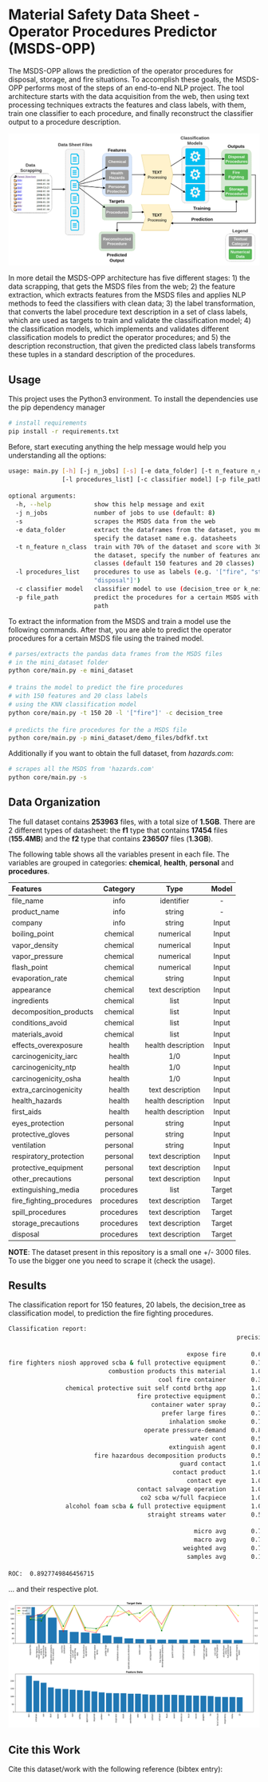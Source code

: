 # Material Safety Data Sheet - Operator Procedures Predictor (MSDS-OPP)
The MSDS-OPP allows the prediction of the operator procedures for disposal, storage, and fire situations. 
To accomplish these goals, the MSDS-OPP performs most of the steps of an end-to-end NLP project. 
The tool architecture starts with the data acquisition from the web, then using text processing techniques 
extracts the features and class labels,
with them, train one classifier to each procedure, 
and finally reconstruct the classifier output to a procedure description.

![logo](resources/img/msds_arch.png)

In more detail the MSDS-OPP architecture has five different
stages: 1) the data scrapping, that gets the MSDS files from the
web; 2) the feature extraction, which extracts features from the
MSDS files and applies NLP methods to feed the classifiers
with clean data; 3) the label transformation, that converts the
label procedure text description in a set of class labels, which
are used as targets to train and validate the classification
model; 4) the classification models, which implements and
validates different classification models to predict the operator
procedures; and 5) the description reconstruction, that given
the predicted class labels transforms these tuples in a standard
description of the procedures.

## Usage

This project uses the Python3 environment.
To install the dependencies use the pip dependency manager

```bash
# install requirements
pip install -r requirements.txt
```

Before, start executing anything the help message would help you understanding all the options:

```bash
usage: main.py [-h] [-j n_jobs] [-s] [-e data_folder] [-t n_feature n_class]
               [-l procedures_list] [-c classifier model] [-p file_path]

optional arguments:
  -h, --help            show this help message and exit
  -j n_jobs             number of jobs to use (default: 8)
  -s                    scrapes the MSDS data from the web
  -e data_folder        extract the dataframes from the dataset, you must
                        specify the dataset name e.g. datasheets
  -t n_feature n_class  train with 70% of the dataset and score with 30% of
                        the dataset, specify the number of features and target
                        classes (default 150 features and 20 classes)
  -l procedures_list    procedures to use as labels (e.g. '["fire", "storage",
                        "disposal"]')
  -c classifier model   classifier model to use (decision_tree or k_neighbors)
  -p file_path          predict the procedures for a certain MSDS with a file
                        path

```

To extract the information from the MSDS and train a model use the following commands.
After that, you are able to predict the operator procedures for a certain MSDS file using the trained model.

```bash
# parses/extracts the pandas data frames from the MSDS files 
# in the mini_dataset folder
python core/main.py -e mini_dataset

# trains the model to predict the fire procedures 
# with 150 features and 20 class labels 
# using the KNN classification model
python core/main.py -t 150 20 -l '["fire"]' -c decision_tree

# predicts the fire procedures for the a MSDS file
python core/main.py -p mini_dataset/demo_files/bdfkf.txt
```

Additionally if you want to obtain the full dataset, from _hazards.com_:

```bash
# scrapes all the MSDS from 'hazards.com'
python core/main.py -s 
```

## Data Organization

The full dataset contains **253963** files, with a total size of **1.5GB**.
There are 2 different types of datasheet: 
the **f1** type that contains **17454** files (**155.4MB**) and 
the **f2** type that contains **236507** files (**1.3GB**).

The following table shows all the variables present in each file. 
The variables are grouped in categories: **chemical**, **health**, **personal** and **procedures**. 


| Features                 |  Category  |       Type       | Model  |
|:-------------------------|:----------:|:----------------:|:------:|
| file_name                |    info    |    identifier    |   -    |
| product_name             |    info    |      string      |   -    |
| company                  |    info    |      string      | Input  |
| boiling_point            |  chemical  |     numerical    | Input  |
| vapor_density            |  chemical  |     numerical    | Input  |
| vapor_pressure           |  chemical  |     numerical    | Input  |
| flash_point              |  chemical  |     numerical    | Input  |
| evaporation_rate         |  chemical  |      string      | Input  |
| appearance               |  chemical  | text description | Input  |
| ingredients              |  chemical  |       list       | Input  |
| decomposition_products   |  chemical  |       list       | Input  |
| conditions_avoid         |  chemical  |       list       | Input  |
| materials_avoid          |  chemical  |       list       | Input  |
| effects_overexposure     |   health   |health description| Input  |
| carcinogenicity_iarc     |   health   |       1/0        | Input  |
| carcinogenicity_ntp      |   health   |       1/0        | Input  |
| carcinogenicity_osha     |   health   |       1/0        | Input  |
| extra_carcinogenicity    |   health   | text description | Input  |
| health_hazards           |   health   |health description| Input  |
| first_aids               |   health   |health description| Input  |
| eyes_protection          |  personal  |      string      | Input  |
| protective_gloves        |  personal  |      string      | Input  |
| ventilation              |  personal  |      string      | Input  |
| respiratory_protection   |  personal  | text description | Input  |
| protective_equipment     |  personal  | text description | Input  |
| other_precautions        |  personal  | text description | Input  |
| extinguishing_media      | procedures |       list       | Target |
| fire_fighting_procedures | procedures | text description | Target |
| spill_procedures         | procedures | text description | Target |
| storage_precautions      | procedures | text description | Target |
| disposal                 | procedures | text description | Target |

**NOTE**: The dataset present in this repository is a small one +/- 3000 files. To use the bigger one you need to scrape 
it (check the usage).

## Results

The classification report for 150 features, 20 labels, the decision_tree as classification model, 
to prediction the fire fighting procedures.

```bash
Classification report: 
                                                                precision    recall  f1-score   support

                                                  expose fire       0.69      0.63      0.66        73
fire fighters niosh approved scba & full protective equipment       0.78      0.59      0.67        66
                            combustion products this material       1.00      1.00      1.00        48
                                          cool fire container       0.31      0.45      0.37        20
                chemical protective suit self contd brthg app       1.00      1.00      1.00        17
                                    fire protective equipment       0.33      0.41      0.37        17
                                        container water spray       0.28      0.38      0.32        13
                                           prefer large fires       0.70      0.47      0.56        15
                                             inhalation smoke       0.73      1.00      0.84         8
                                      operate pressure-demand       0.86      0.75      0.80         8
                                                   water cont       0.57      0.80      0.67         5
                                             extinguish agent       0.83      1.00      0.91         5
                        fire hazardous decomposition products       0.50      0.33      0.40         6
                                                guard contact       1.00      1.00      1.00         7
                                              contact product       1.00      1.00      1.00         7
                                                  contact eye       1.00      1.00      1.00         7
                                    contact salvage operation       1.00      1.00      1.00         7
                                     co2 scba w/full facpiece       1.00      1.00      1.00         8
                alcohol foam scba & full protective equipment       1.00      1.00      1.00         4
                                       straight streams water       0.57      1.00      0.73         4

                                                    micro avg       0.72      0.72      0.72       345
                                                    macro avg       0.76      0.79      0.76       345
                                                 weighted avg       0.75      0.72      0.72       345
                                                  samples avg       0.19      0.18      0.18       345

ROC:  0.8927749846456715 
```

... and their respective plot.

![logo](resources/img/fire_dt.png)

## Cite this Work

Cite this dataset/work with the following reference (bibtex entry):
